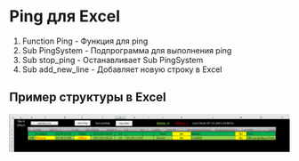 # Ping для Excel

1. Function Ping - Функция для ping
2. Sub PingSystem - Подпрограмма для выполнения ping
3. Sub stop_ping - Останавливает Sub PingSystem
4. Sub add_new_line - Добавляет новую строку в Excel

## Пример структуры в Excel

![alt text](https://github.com/grigorievap/VBS/blob/main/ping%20function%20in%20Excell/Excel%20structure.PNG?raw=true)